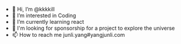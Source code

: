 - 👋 Hi, I’m @kkkkill
- 👀 I’m interested in Coding
- 🌱 I’m currently learning react
- 💞️ I'm looking for sponsorship for a project to explore the universe
- 📫 How to reach me junli.yang#yangjunli.com

<!---
kkkkill/kkkkill is a ✨ special ✨ repository because its `README.md` (this file) appears on your GitHub profile.
You can click the Preview link to take a look at your changes.
--->
